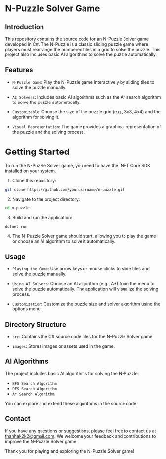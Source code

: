 # N-Puzzle Solver Game

## Introduction
This repository contains the source code for an N-Puzzle Solver game developed in C#. The N-Puzzle is a classic sliding puzzle game where players must rearrange the numbered tiles in a grid to solve the puzzle. This project also includes basic AI algorithms to solve the puzzle automatically.

## Features
* `N-Puzzle Game`: Play the N-Puzzle game interactively by sliding tiles to solve the puzzle manually.

* `AI Solvers`: Includes basic AI algorithms such as the A* search algorithm to solve the puzzle automatically.

* `Customizable`: Choose the size of the puzzle grid (e.g., 3x3, 4x4) and the algorithm for solving it.

* `Visual Representation`: The game provides a graphical representation of the puzzle and the solving process.

# Getting Started
To run the N-Puzzle Solver game, you need to have the .NET Core SDK installed on your system.

1. Clone this repository:

``` bash
git clone https://github.com/yourusername/n-puzzle.git
```

2. Navigate to the project directory:

``` bash
cd n-puzzle
```

3. Build and run the application:

``` bash
dotnet run
``` 

4. The N-Puzzle Solver game should start, allowing you to play the game or choose an AI algorithm to solve it automatically.

## Usage

* `Playing the Game`: Use arrow keys or mouse clicks to slide tiles and solve the puzzle manually.

* `Using AI Solvers`: Choose an AI algorithm (e.g., A*) from the menu to solve the puzzle automatically. The application will visualize the solving process.

* `Customization`: Customize the puzzle size and solver algorithm using the options menu.

## Directory Structure

* `src`: Contains the C# source code files for the N-Puzzle Solver game.

* `images`: Stores images or assets used in the game.

## AI Algorithms
The project includes basic AI algorithms for solving the N-Puzzle:

* `BFS Search Algorithm`
* `DFS Search Algorithm`
* `A* Search Algorithm`
  
You can explore and extend these algorithms in the source code.

## Contact
If you have any questions or suggestions, please feel free to contact us at thanhak2k2@gmail.com. We welcome your feedback and contributions to improve the N-Puzzle Solver game.

Thank you for playing and exploring the N-Puzzle Solver game!
